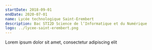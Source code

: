 ```yaml
---
startDate: 2018-09-01
endDate: 2020-07-01
name: Lycée technologique Saint-Erembert
description: Bac STI2D Science de l’Informatique et du Numérique
logo: ../lycee-saint-erembert.png
---
```


Lorem ipsum dolor sit amet, consectetur adipiscing elit